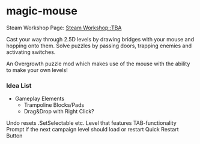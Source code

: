 # magic-mouse

Steam Workshop Page: <a href="">Steam Workshop::TBA</a>

Cast your way through 2.5D levels by drawing bridges with your mouse and hopping onto them.
Solve puzzles by passing doors, trapping enemies and activating switches.

An Overgrowth puzzle mod which makes use of the mouse with the ability to make your own levels!

### Idea List
- Gameplay Elements
	- Trampoline Blocks/Pads
	- Drag&Drop with Right Click?

Undo resets .SetSelectable etc.
Level that features TAB-functionality
Prompt if the next campaign level should load or restart
Quick Restart Button